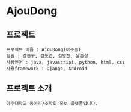 # AjouDong

## 프로젝트
    프로젝트 이름 : AjouDong(아주동)
    팀원 : 강현구, 김도연, 김영진, 윤준성
    사용언어 : java, javascript, python, html, css
    사용framework : Django, Android

## 프로젝트 소개
    아주대학교 동아리/소학회 홍보 플랫폼입니다.
